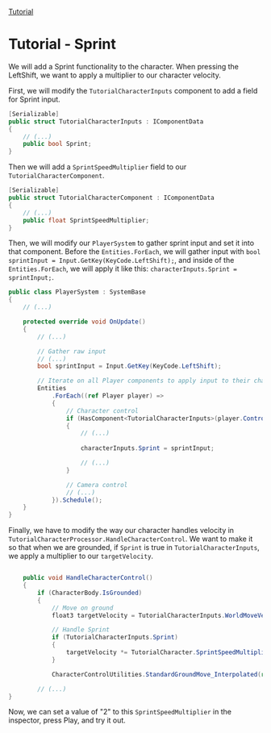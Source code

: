 
[Tutorial](../tutorial.md)

# Tutorial - Sprint

We will add a Sprint functionality to the character. When pressing the LeftShift, we want to apply a multiplier to our character velocity.

First, we will modify the `TutorialCharacterInputs` component to add a field for Sprint input.

```cs
[Serializable]
public struct TutorialCharacterInputs : IComponentData
{
    // (...)
    public bool Sprint; 
}
```

Then we will add a `SprintSpeedMultiplier` field to our `TutorialCharacterComponent`.

```cs
[Serializable]
public struct TutorialCharacterComponent : IComponentData
{
    // (...)
    public float SprintSpeedMultiplier; 
}
```

Then, we will modify our `PlayerSystem` to gather sprint input and set it into that component. Before the `Entities.ForEach`, we will gather input with `bool sprintInput = Input.GetKey(KeyCode.LeftShift);`, and inside of the `Entities.ForEach`, we will apply it like this: `characterInputs.Sprint = sprintInput;`.

```cs
public class PlayerSystem : SystemBase
{
    // (...)

    protected override void OnUpdate()
    {
        // (...)

        // Gather raw input
        // (...)
        bool sprintInput = Input.GetKey(KeyCode.LeftShift);

        // Iterate on all Player components to apply input to their character
        Entities
            .ForEach((ref Player player) =>
            {
                // Character control
                if (HasComponent<TutorialCharacterInputs>(player.ControlledCharacter))
                {
                    // (...)
                    
                    characterInputs.Sprint = sprintInput;

                    // (...)
                }

                // Camera control
                // (...)
            }).Schedule();
    }
}
```

Finally, we have to modify the way our character handles velocity in `TutorialCharacterProcessor.HandleCharacterControl`. We want to make it so that when we are grounded, if `Sprint` is true in `TutorialCharacterInputs`, we apply a multiplier to our `targetVelocity`.

```cs

    public void HandleCharacterControl()
    {
        if (CharacterBody.IsGrounded)
        {
            // Move on ground
            float3 targetVelocity = TutorialCharacterInputs.WorldMoveVector * TutorialCharacter.GroundMaxSpeed;

            // Handle Sprint
            if (TutorialCharacterInputs.Sprint)
            {
                targetVelocity *= TutorialCharacter.SprintSpeedMultiplier;
            }

            CharacterControlUtilities.StandardGroundMove_Interpolated(ref CharacterBody.RelativeVelocity, targetVelocity, TutorialCharacter.GroundedMovementSharpness, DeltaTime, GroundingUp, CharacterBody.GroundHit.Normal);

        // (...)
}
```

Now, we can set a value of "2" to this `SprintSpeedMultiplier` in the inspector, press Play, and try it out.
